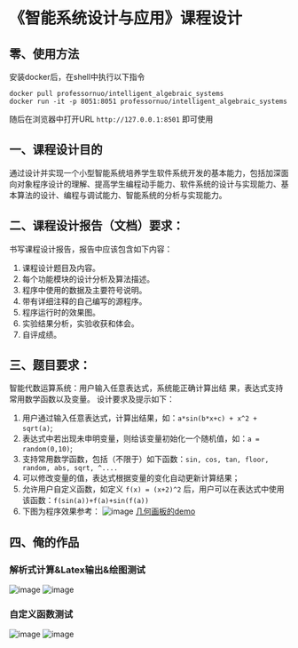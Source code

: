 # 《智能系统设计与应用》课程设计 

##  零、使用方法
安装docker后，在shell中执行以下指令
``` shell
docker pull professornuo/intelligent_algebraic_systems
docker run -it -p 8051:8051 professornuo/intelligent_algebraic_systems
```
随后在浏览器中打开URL `http://127.0.0.1:8501` 即可使用

## 一、课程设计目的 
通过设计并实现一个小型智能系统培养学生软件系统开发的基本能力，包括加深面向对象程序设计的理解、提高学生编程动手能力、软件系统的设计与实现能力、基本算法的设计、编程与调试能力、智能系统的分析与实现能力。

## 二、课程设计报告（文档）要求： 
书写课程设计报告，报告中应该包含如下内容：
1. 课程设计题目及内容。
2. 每个功能模块的设计分析及算法描述。
3. 程序中使用的数据及主要符号说明。
4. 带有详细注释的自己编写的源程序。
5. 程序运行时的效果图。
6. 实验结果分析，实验收获和体会。
7. 自评成绩。

## 三、题目要求：
智能代数运算系统：用户输入任意表达式，系统能正确计算出结
果，表达式支持常用数学函数以及变量。
设计要求及提示如下：
1. 用户通过输入任意表达式，计算出结果，如：`a*sin(b*x+c) + x^2 + sqrt(a)`;
2. 表达式中若出现未申明变量，则给该变量初始化一个随机值，如：`a = random(0,10)`;
3. 支持常用数学函数，包括（不限于）如下函数：`sin, cos, tan, floor, random, abs, sqrt, ^....`
4. 可以修改变量的值，表达式根据变量的变化自动更新计算结果；
5. 允许用户自定义函数，如定义 `f(x) = (x+2)^2` 后，用户可以在表达式中使用该函数：`f(sin(a))+f(a)+sin(f(a))`
6. 下图为程序效果参考：
![image](https://github.com/Tangent-90C/Intelligent-System-Design-and-Application-course-design-/assets/28804414/ba8a68ec-2278-4ce4-ad0b-4e7a8a0c4b0f)
[几何画板的demo](https://www.netpad.net.cn/resource_web/course/#/575887 "几何画板的demo")

## 四、俺的作品
### 解析式计算&Latex输出&绘图测试
![image](https://github.com/Tangent-90C/Intelligent-System-Design-and-Application-course-design-/assets/28804414/555dc74b-3dfd-4c21-9be6-a7ce30f89b06)
![image](https://github.com/Tangent-90C/Intelligent-System-Design-and-Application-course-design-/assets/28804414/235405a3-f4fd-4e11-92d1-44afb67db562)
### 自定义函数测试
![image](https://github.com/Tangent-90C/Intelligent-System-Design-and-Application-course-design-/assets/28804414/7e7d45fb-3efb-4e41-870a-d7ea1952c057)
![image](https://github.com/Tangent-90C/Intelligent-System-Design-and-Application-course-design-/assets/28804414/936f32e2-e7e3-465c-be27-a8801d849544)
